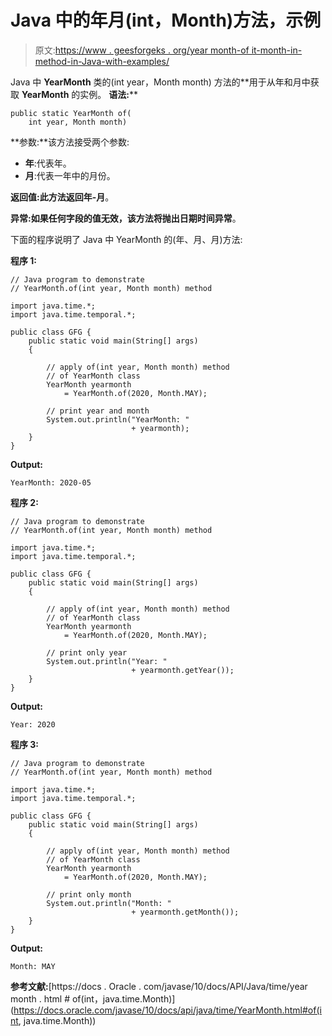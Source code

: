 # Java 中的年月(int，Month)方法，示例

> 原文:[https://www . geesforgeks . org/year month-of it-month-in-method-in-Java-with-examples/](https://www.geeksforgeeks.org/yearmonth-ofint-month-method-in-java-with-examples/)

Java 中 **YearMonth** 类的(int year，Month month) 方法的**用于从年和月中获取 **YearMonth** 的实例。
**语法:****

```
public static YearMonth of(
    int year, Month month)
```

**参数:**该方法接受两个参数:

*   **年**:代表年。
*   **月**:代表一年中的月份。

**返回值:**此方法返回**年-月**。

**异常:**如果任何字段的值无效，该方法将抛出**日期时间异常**。

下面的程序说明了 Java 中 YearMonth 的(年、月、月)方法:

**程序 1:**

```
// Java program to demonstrate
// YearMonth.of(int year, Month month) method

import java.time.*;
import java.time.temporal.*;

public class GFG {
    public static void main(String[] args)
    {

        // apply of(int year, Month month) method
        // of YearMonth class
        YearMonth yearmonth
            = YearMonth.of(2020, Month.MAY);

        // print year and month
        System.out.println("YearMonth: "
                           + yearmonth);
    }
}
```

**Output:**

```
YearMonth: 2020-05

```

**程序 2:**

```
// Java program to demonstrate
// YearMonth.of(int year, Month month) method

import java.time.*;
import java.time.temporal.*;

public class GFG {
    public static void main(String[] args)
    {

        // apply of(int year, Month month) method
        // of YearMonth class
        YearMonth yearmonth
            = YearMonth.of(2020, Month.MAY);

        // print only year
        System.out.println("Year: "
                           + yearmonth.getYear());
    }
}
```

**Output:**

```
Year: 2020

```

**程序 3:**

```
// Java program to demonstrate
// YearMonth.of(int year, Month month) method

import java.time.*;
import java.time.temporal.*;

public class GFG {
    public static void main(String[] args)
    {

        // apply of(int year, Month month) method
        // of YearMonth class
        YearMonth yearmonth
            = YearMonth.of(2020, Month.MAY);

        // print only month
        System.out.println("Month: "
                           + yearmonth.getMonth());
    }
}
```

**Output:**

```
Month: MAY

```

**参考文献:**[https://docs . Oracle . com/javase/10/docs/API/Java/time/year month . html # of(int，java.time.Month)](https://docs.oracle.com/javase/10/docs/api/java/time/YearMonth.html#of(int, java.time.Month))